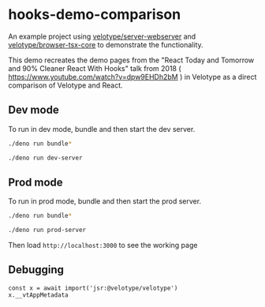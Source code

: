 
# hooks-demo-comparison

An example project using [velotype/server-webserver](velotype/server-webserver) and [velotype/browser-tsx-core](velotype/browser-tsx-core) to demonstrate the functionality.

This demo recreates the demo pages from the "React Today and Tomorrow and 90% Cleaner React With Hooks" talk from 2018 ( https://www.youtube.com/watch?v=dpw9EHDh2bM ) in Velotype as a direct comparison of Velotype and React.

## Dev mode

To run in dev mode, bundle and then start the dev server.

```sh
./deno run bundle*

./deno run dev-server
```

## Prod mode

To run in prod mode, bundle and then start the prod server.

```sh
./deno run bundle*

./deno run prod-server
```

Then load `http://localhost:3000` to see the working page

## Debugging

```
const x = await import('jsr:@velotype/velotype')
x.__vtAppMetadata
```
